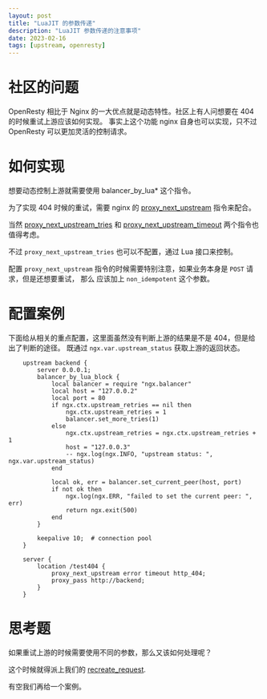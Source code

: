```yaml
---
layout: post
title: "LuaJIT 的参数传递"
description: "LuaJIT 参数传递的注意事项"
date: 2023-02-16
tags: [upstream, openresty]
---
```


# 社区的问题

OpenResty 相比于 Nginx 的一大优点就是动态特性。社区上有人问想要在 404 的时候重试上游应该如何实现。
事实上这个功能 nginx 自身也可以实现，只不过 OpenResty 可以更加灵活的控制请求。

# 如何实现

想要动态控制上游就需要使用 balancer_by_lua* 这个指令。

为了实现 404 时候的重试，需要 nginx 的 [proxy_next_upstream](https://nginx.org/en/docs/http/ngx_http_proxy_module.html#proxy_next_upstream) 指令来配合。

当然 [proxy_next_upstream_tries](https://nginx.org/en/docs/http/ngx_http_proxy_module.html#proxy_next_upstream_tries) 和 [proxy_next_upstream_timeout](https://nginx.org/en/docs/http/ngx_http_proxy_module.html#proxy_next_upstream_timeout) 两个指令也值得考虑。

不过 `proxy_next_upstream_tries` 也可以不配置，通过 Lua 接口来控制。

配置 `proxy_next_upstream` 指令的时候需要特别注意，如果业务本身是 `POST` 请求，但是还想要重试，
那么 应该加上 `non_idempotent` 这个参数。

# 配置案例

下面给从相关的重点配置，这里面虽然没有判断上游的结果是不是 404，但是给出了判断的途径。
既通过 `ngx.var.upstream_status` 获取上游的返回状态。

```nginx
    upstream backend {
        server 0.0.0.1;
        balancer_by_lua_block {
            local balancer = require "ngx.balancer"
            local host = "127.0.0.2"
            local port = 80
            if ngx.ctx.upstream_retries == nil then
                ngx.ctx.upstream_retries = 1
                balancer.set_more_tries(1)
            else
                ngx.ctx.upstream_retries = ngx.ctx.upstream_retries + 1
                host = "127.0.0.3"
                -- ngx.log(ngx.INFO, "upstream status: ", ngx.var.upstream_status)
            end

            local ok, err = balancer.set_current_peer(host, port)
            if not ok then
                ngx.log(ngx.ERR, "failed to set the current peer: ", err)
                return ngx.exit(500)
            end
        }

        keepalive 10;  # connection pool
    }

    server {
        location /test404 {
            proxy_next_upstream error timeout http_404;
            proxy_pass http://backend;
        }
    }
```

# 思考题

如果重试上游的时候需要使用不同的参数，那么又该如何处理呢？

这个时候就得派上我们的 [recreate_request](https://github.com/openresty/lua-resty-core/blob/master/lib/ngx/balancer.md#recreate_request).

有空我们再给一个案例。
